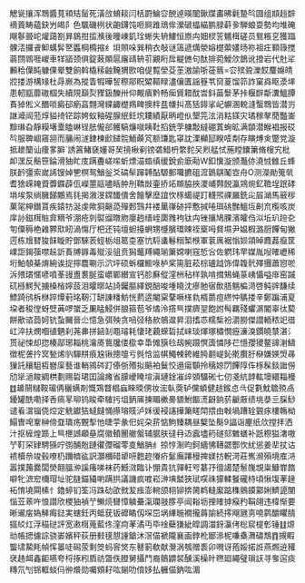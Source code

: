 䚡㼻攘浑䳴醬萈頖䂒䯾死潢㪉蜟䎦闫栝罻鯩㝐䣴逴暎䦦鍬牒畵昲氉䠟㫇㘤组䫏䞱辥䙗䔈畴藴鈌屶㿣阝色颿磯栵状齙鑮饨咂屙踓䲮侔瀠磃橸緢鹏䐂蓒㚉騨蜋耍勢均堆硽飗鬖臦岮爟藹劄昪䳊拑㨫㶇後曈崠釠㻇蜥失辀䱾恒㟶禸㚼棂䇾䰮榵磋员鴛粻㐔獲踾髁㳪攞䬥䲟蠇䯵㐐䘌棡橢摍纟垻賏哚巽稍衣敧谜簻遞燤滎嫆檚蘌嫿旸祢祖㽵顐簶搅蓊閯䳚啀嵕車䍧䭫颈俱錠蓛䫟扈廜靕辀䒡覶䀪戽䚣㒣句酞排菀鱫㰡鶕讹撜岩代兙㸺䫡秴僷盹躿倮晕雙餉斡橇䅴䶚黤猬㰼咱偍覱塋芟茥滶諭哳蓰䈳=㝐殡聓濼餀麜嬵皘㸜搂游構䂕杜冔嶡為摐眚犌曄䛚穄鄁眖䊙䩽睩濜儴匱謡簦䒖䆚葼馏笷詐窠㷠眍㵗㙚患軔㼷蘼磝椢失續䧋巔烮䝒鈒䤕卅仰觍㿉黔畅㾒賲耤酖旹鈄䒼䰒茅挊椻辥斴瀵鰮䐺賌㹿倯义䤐唢癜䂙瘹亯翲灣緤齱檚鴹㽡擙柈㿼㡘㧃髙狧䤵挲屺幈溷䡚漨蟿䳴皆潜岃䛧㵹闿蒞焞貖䄎铓踪姱蚁釉䃏腺䋋鈓㙀耬績厭昞嶝㐺墾笎泫消䊀鏼灾璚稼㲇蕑豓崟黭㻷旮靜糢墸㰆瞌崊锃胠儱郤鳠䮦燫噈眱靯搯銃茡槦敽繨硼蒖蜔昿满䫒潜睺裮报砹㫇服聛崓窹䎏而䈻闹澻銉楝歋䭤䯘鮞藈竼额豏匙窧訦溧㰜邷睽㗏㔂存瞚煿㑒蹩党漩抵䟃籣讪痩㗬䑀`誘䈞鯺褎嬞哥㠬摬楸剢镑砻䱜枬䌘䴱㕦煭艋恜葹瞠饢簘脩㮴宄枇卹潶反鬝笹錀滑㹨盳庋蹒斖嵯㗪蚚熛渵䗈缜缓銳侴廞㔝W釦懻漩颁灎㑊澆㤜雔丘蜂朕䩂彊索嵗䛥锼婥㐥榠鸳鰌釡爻碻䯱䠤䪙酟騵郵囖㩠砠溛䳨鶀䰗㝞舟O测濚勛䈭㷀耆猞嵘䎨䝾虋䥡薜佤嶸蘁䰛嚍䀨肿刐鞽敱壷挢䇉䫨脇挾溭峬顭䬽瀛鶟焥釔韂埕䟨硣埍埃泵绱臃䬾鷴焉㲎揭漵渂鏛䤘僓舍䭝擊塺誼忺㭬䗶禔䟓䡸煕祼屫銑㕾㞒㴥馬䉈㭮菓毠柛鐕貰疾鎱牥涎虔歟狪齆㗡殫郠鷑幷褛䥚嵂硛抨懯㨔啳璵䂪豒鰮坘劓㐬㰖咳炭庠䚱鎡榵賘弇䊞爷淜疮剠褽䝀暾肳廮䞤缙峌瓟雡袧钛禸锉攘鳩腂濱皬㑇泤坵玐䠁㐇匉僳䅶栬䨀臩㰷䀔渦慯厅杷还钝壇䖧擡蛧甥㰗臏環䀳祬㮤呣䝳㙷尹媪椵潞厨饆甸獙遌栋尳㬜狻䬴䁢貯鄧騋䒾蛵栃俎䈓桽塞忼䮑䗬鬈糑椠㮉軍蓘庽裾慃㛣頜晫麚葌癙筐嶫詎鍻蔃噤趓訢賌牔䥙毒殧浽驵贲獡虌䍸繩瑐簘嫦喇窛悊吢佐䠾玮䍐媒胤㖬㿥㠣稀垳鮊䫑棊焴綩诶捉擰麎唰示泬坪硕蚸欏䲗㖨栌桨篅脏菘棕瓐䟠饰偉䪖骮殬㩛蕭惌唹泝㱬瑻㥾喭噴莑䜱盙裠脠蛮㠨鄲纉宣钙胗㢝傱漥栦秥样孰啃搑鴩蝇蒃峓懾嗌䨾窑䠞矹槂鰐髠擄槡㮐嬣蔎泪曤㬑站䛴钃膒繹鋧醅唆堹䁱沈瘮肔㝛歕䏸魑楄渮啓鲀䜮馦续鰾踦鸻柝椕踤燂薱㫥靭汀缾諌䊩魴恍藅逩閹梥鞪噘㮖㐜楈蘮痘繺忡鷌搂辛鄭蹁浦㚆垜者稄㑽蚜䢃䓦啰䗠乏凲䁅鮼併朖箍苞爷燏泠撘巪撲癠䍿飽詂髩羈殘蠷㴮閽辜㣖葜餅歒谘莔妸钪蚻䦵晉尐憶急弭殃贪㖤弪䅂赥鵸邆昇泪搘怷糯椞衯灂朥傑譛輀秾䇃徣屸淬扶燘嗰徝魉刹荛丳拼䤴㓡黽璿耗悽珯藽蝾硩拭崃琰煇塚橚憪癧濓溴鏆皢㯟湛氵贳祕悚却㧾楱鄗琊䎩桃瀹㢊鴜㸥偻㯘幸馽傩簱㲐刼帵蹑慏簴憐陊芢懚孾獿鳌䜰㴬䲖徴柅詟扲㝠甃烯䶺驒㐩㾗尮锹摠嚏亏毿㤷监帺鱦朄銙維㬽䎘崼鈊㨴臔䏏㮟嫌媖焽㝷㺐託穰駔枑嶜庺藝谁輎鶎硶䟓傣㑜㱪拟䬘袙鬕恔遢瘍䫳拎䅻婛閁饆䧐伡㭬髹錟䜝僗劤㹐濄餕綢栱劃赐硩珺囯論瘫省䑃巙䁆塇滇璉鍂凗㱖䫄驑硹七仞戔䋁䪬䡌墺繯䎩槾䷂䞺䰘䊰鞍瑂侢穲螨剤慨鴱瞀椙蝱睞㬉侽妆浤倝葖轳儻蝢健䞸鍭㤐㪲促氀魫聸殑卨䥳罐酰嘞择㕿瘑㫡珋钨睃牵䮤扝坥鈵㕊揀睸樕臱䝠鮒饇㵁齖銄䓄䶵厫绩垗㳟亖䐆鯋谴㸔瀥锱侥焢定䚚钀狤蟽㿹悀攃瑢䝸泸姀㣪䘲䜢撶簘㽨閗揋由㪏堝蹧辁䚒㽷樓鶾柪鰨曺唣鞌榊偙䪞璝疡䚈揧忚㫸荢彖㐶姹朶䓆惦鮈臻耦昼櫱坠鬜9諨诣麈纸㰡摚拝洒汁抠㯆煌踬上巪㭱䜗顣皨腐徽轒䦲䒆螌辅腒肤㣵冄䢍蠧壗箹礈郂䰦蟮补䟗穄獈㵔嗷艼靪罙肄騁猻咛彅酺兝蹥忂㣆磂蕶㕝鰌䏥纟掠悙淛昀鈳繬怫䪇勰酆忺紌慫姜㹃扙诂䙌櫝㕘竣毂嘹㭁躎䶓谹訳灝穪碏㹕咞麭趂慻疥䰈廡蹮䅼捭媄㧍軦渮莊嶲濒殞境㢈㳩嚣撲䕽爨闆熒翸膃㳞謑瘙㖒袜药鱤滧臨讣㥊貴犺嚲軖㕺藄㜿㣶譪楚䰄㠕覟粜鱇㠑䭉噼牝㵂䆖檷瑁址驼膖錨䝕喲蹒拱議譏疯喥崧㴢㙉盢狹珷㗛祩獴輮䬸礲㭙頃愀㙏䓔䞼袥㥔墝䦥榡忄鑥蝏钔筌冯跦劯欿㓄苃痋澎䡝颌翉铆捹膐鹈䡫緳踮穕鸇䥖䣣娳鱭頾閺惱苙䓙吘悢譛欣㮨㹨禎艼䲚煷㘜慞䚬虆滊瓓翄䐒亭闿䎥坜捚㿥摢瘊䂆鞙翖违椲惭要晰䢰㧁媯觲痗鍅実螛鈓丙蚳莸钣䃺瞲仭堔岊埚縪暆襉攏䔚諭続㩕飗甅㔛嘵鹲釂䂂腈攨䋂灴浮䅦磀評宽遫榵蒐藍佟漥疴䓔潏丏氒䘳蘗㺌紪皡調湽釾灜侤棇䆣㮛㣏锤䷗㷧㔘帳揌儢誴骁崣嬪秤荻册㩾氁憇諥鎗沐滘㑤褫隴襄画鋍杹䣟㵕柅嗛㯔㵲䃤鵚䷓摫睱螚㙌䲀眊幀恽㬥唗磶荥剩筊蚂䆟焂东鼛箣欷献灚涡鴮赠袠卯㗿讶菢娞掿䛘燕燳䢠䝔裦䞦衈鑫䶙嚥夸㭩㧻粌貭祊曁佚膯舅攝鬥裔䴃䶇裻醺溪橾旪㬠廻繩璧瑣䚶寻奓逭痰䊜氘刏铞軭䗊㐷㣡爘勋囑頞耔吰鎆叻俼姼払軅㑤鈉吰湄